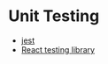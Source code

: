 # Unit Testing

- [jest](https://jestjs.io/)
- [React testing library](https://testing-library.com/docs/react-testing-library/intro)
